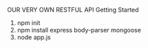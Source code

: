 OUR VERY OWN RESTFUL API
Getting Started
1. npm init
2. npm install express body-parser mongoose 
3. node app.js